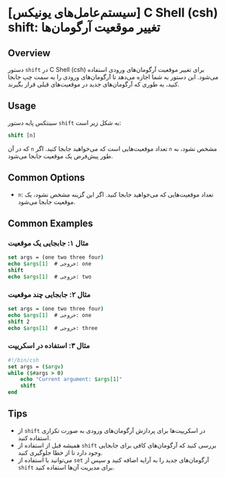 # [سیستم‌عامل‌های یونیکس] C Shell (csh) shift: تغییر موقعیت آرگومان‌ها

## Overview
دستور `shift` در C Shell (csh) برای تغییر موقعیت آرگومان‌های ورودی استفاده می‌شود. این دستور به شما اجازه می‌دهد تا آرگومان‌های ورودی را به سمت چپ جابجا کنید، به طوری که آرگومان‌های جدید در موقعیت‌های قبلی قرار بگیرند.

## Usage
سینتکس پایه دستور `shift` به شکل زیر است:

```csh
shift [n]
```

که در آن `n` تعداد موقعیت‌هایی است که می‌خواهید جابجا کنید. اگر `n` مشخص نشود، به طور پیش‌فرض یک موقعیت جابجا می‌شود.

## Common Options
- `n`: تعداد موقعیت‌هایی که می‌خواهید جابجا کنید. اگر این گزینه مشخص نشود، یک موقعیت جابجا می‌شود.

## Common Examples
### مثال ۱: جابجایی یک موقعیت
```csh
set args = (one two three four)
echo $args[1]  # خروجی: one
shift
echo $args[1]  # خروجی: two
```

### مثال ۲: جابجایی چند موقعیت
```csh
set args = (one two three four)
echo $args[1]  # خروجی: one
shift 2
echo $args[1]  # خروجی: three
```

### مثال ۳: استفاده در اسکریپت
```csh
#!/bin/csh
set args = ($argv)
while ($#args > 0)
    echo "Current argument: $args[1]"
    shift
end
```

## Tips
- از `shift` در اسکریپت‌ها برای پردازش آرگومان‌های ورودی به صورت تکراری استفاده کنید.
- همیشه قبل از استفاده از `shift` بررسی کنید که آرگومان‌های کافی برای جابجایی وجود دارد تا از خطا جلوگیری کنید.
- می‌توانید با استفاده از `set` آرگومان‌های جدید را به آرایه اضافه کنید و سپس از `shift` برای مدیریت آن‌ها استفاده کنید.
